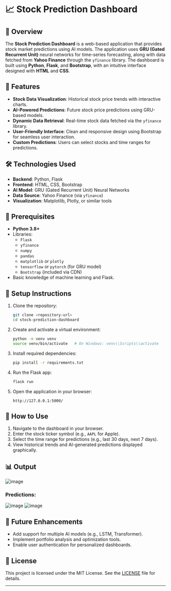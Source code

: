 # 📈 Stock Prediction Dashboard

## 📝 Overview
The **Stock Prediction Dashboard** is a web-based application that provides stock market predictions using AI models. The application uses **GRU (Gated Recurrent Unit)** neural networks for time-series forecasting, along with data fetched from **Yahoo Finance** through the `yfinance` library. The dashboard is built using **Python**, **Flask**, and **Bootstrap**, with an intuitive interface designed with **HTML** and **CSS**.

## 🚀 Features
- **Stock Data Visualization**: Historical stock price trends with interactive charts.
- **AI-Powered Predictions**: Future stock price predictions using GRU-based models.
- **Dynamic Data Retrieval**: Real-time stock data fetched via the `yfinance` library.
- **User-Friendly Interface**: Clean and responsive design using Bootstrap for seamless user interaction.
- **Custom Predictions**: Users can select stocks and time ranges for predictions.

## 🛠️ Technologies Used
- **Backend**: Python, Flask
- **Frontend**: HTML, CSS, Bootstrap
- **AI Model**: GRU (Gated Recurrent Unit) Neural Networks
- **Data Source**: Yahoo Finance (via `yfinance`)
- **Visualization**: Matplotlib, Plotly, or similar tools

## 🛑 Prerequisites
- **Python 3.8+**
- Libraries:
  - `Flask`
  - `yfinance`
  - `numpy`
  - `pandas`
  - `matplotlib` or `plotly`
  - `tensorflow` or `pytorch` (for GRU model)
  - `Bootstrap` (included via CDN)
- Basic knowledge of machine learning and Flask.

## 🔧 Setup Instructions
1. Clone the repository:
   ```bash
   git clone <repository-url>
   cd stock-prediction-dashboard
   ```

2. Create and activate a virtual environment:
   ```bash
   python -m venv venv
   source venv/bin/activate   # On Windows: venv\\Scripts\\activate
   ```

3. Install required dependencies:
   ```bash
   pip install -r requirements.txt
   ```

4. Run the Flask app:
   ```bash
   flask run
   ```

5. Open the application in your browser:
   ```
   http://127.0.0.1:5000/
   ```

## 📖 How to Use
1. Navigate to the dashboard in your browser.
2. Enter the stock ticker symbol (e.g., `AAPL` for Apple).
3. Select the time range for predictions (e.g., last 30 days, next 7 days).
4. View historical trends and AI-generated predictions displayed graphically.

## 📊 Output
![image](https://github.com/user-attachments/assets/fa3a8090-084f-460a-a7fc-fbf8a4aba358)


### Predictions:
![image](https://github.com/user-attachments/assets/856b29aa-c4a3-456f-8031-0fd8cc4f6b3d)
![image](https://github.com/user-attachments/assets/6d855918-754b-410a-b814-d6c7e5fbe0ef)



## 🚀 Future Enhancements
- Add support for multiple AI models (e.g., LSTM, Transformer).
- Implement portfolio analysis and optimization tools.
- Enable user authentication for personalized dashboards.

## 📄 License
This project is licensed under the MIT License. See the [LICENSE](LICENSE) file for details.

---
